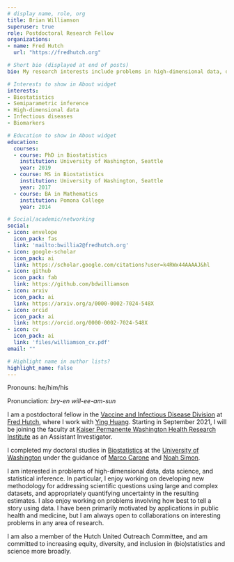 ```yaml
---
# display name, role, org
title: Brian Williamson
superuser: true
role: Postdoctoral Research Fellow
organizations:
- name: Fred Hutch
  url: "https://fredhutch.org"

# Short bio (displayed at end of posts)
bio: My research interests include problems in high-dimensional data, data science, and statistical inference, particularly those that arise in infectious disease or cancer research.

# Interests to show in About widget
interests:
- Biostatistics
- Semiparametric inference
- High-dimensional data
- Infectious diseases
- Biomarkers

# Education to show in About widget
education:
  courses:
  - course: PhD in Biostatistics
    institution: University of Washington, Seattle
    year: 2019
  - course: MS in Biostatistics
    institution: University of Washington, Seattle
    year: 2017
  - course: BA in Mathematics
    institution: Pomona College
    year: 2014

# Social/academic/networking
social:
- icon: envelope
  icon_pack: fas
  link: 'mailto:bwillia2@fredhutch.org'
- icon: google-scholar
  icon_pack: ai
  link: https://scholar.google.com/citations?user=k4RWx44AAAAJ&hl
- icon: github
  icon_pack: fab
  link: https://github.com/bdwilliamson
- icon: arxiv
  icon_pack: ai
  link: https://arxiv.org/a/0000-0002-7024-548X
- icon: orcid
  icon_pack: ai
  link: https://orcid.org/0000-0002-7024-548X
- icon: cv
  icon_pack: ai
  link: 'files/williamson_cv.pdf'
email: ""

# Highlight name in author lists?
highlight_name: false
---
```


Pronouns: he/him/his

Pronunciation: _bry-en will-ee-am-sun_

I am a postdoctoral fellow in the [Vaccine and Infectious Disease
Division](https://www.fredhutch.org/en/research/divisions/vaccine-infectious-disease-division.html)
at [Fred Hutch](https://www.fredhutch.org/en.html), where I work with
[Ying
Huang](https://www.fredhutch.org/en/faculty-lab-directory/huang-ying.html). Starting in September 2021, I will be joining the faculty at [Kaiser Permanente Washington Health Research Institute](https://www.kpwashingtonresearch.org/) as an Assistant Investigator.

I completed my doctoral studies in
[Biostatistics](https://www.biostat.washington.edu/) at the [University
of Washington](https://www.washington.edu/) under the guidance of [Marco
Carone](http://faculty.washington.edu/mcarone/about.html) and [Noah
Simon](http://faculty.washington.edu/nrsimon/).

I am interested in problems of high-dimensional data, data science, and statistical inference. In particular, I enjoy working on developing new methodology for addressing scientific questions using large and complex datasets, and appropriately quantifying uncertainty in the resulting estimates. I also enjoy working on problems involving how best to tell a story using data. I have been primarily motivated by applications in public health and medicine, but I am always open to collaborations on interesting problems in any area of research.

I am also a member of the Hutch United Outreach Committee, and am committed to increasing equity, diversity, and inclusion in (bio)statistics and science more broadly.

